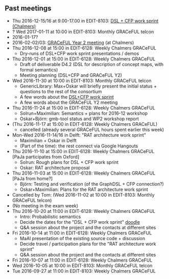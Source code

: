## Past meetings

* Thu 2016-12-15/16 at 9.00-17.00 in EDIT-8103: [DSL + CFP work sprint (Chalmers)](../2016-12/)
* ? Wed 2017-01-11 at 10:00 in EDIT-8103: Monthly GRACeFUL telcon
* 2016-01-17?
* 2016-02-02/03: [GRACeFUL Year 2 meeting](../2017-02/) (at Chalmers)
* Thu 2016-12-08 at 15:00 in EDIT-6128: Weekly Chalmers GRACeFUL
    * Dry-runs of DSL+CFP work sprint presentations / demos
* Thu 2016-12-01 at 15:00 in EDIT-6128: Weekly Chalmers GRACeFUL
    * Draft of deliverable D4.2 (DSL for description of concept maps, with formal semantics)
    * Meeting planning (DSL+CFP and GRACeFUL Y2)
* Wed 2016-11-30 at 10:00 in EDIT-8103: Monthly GRACeFUL telcon
    * GenericLibrary: Max+Oskar will briefly present the initial status + questions to the rest of the consortium
    * A few words about the [DSL+CFP work sprint](../2016-12)
	* A few words about the GRACeFUL Y2 meeting
* Thu 2016-11-24 at 15:00 in EDIT-6128: Weekly Chalmers GRACeFUL
    * Solrun+Maximilian: Semantics + plans for 2016-12 workshop
    * Oskar+Björn: gmb-tool status and WP2 workshop report
* (Thu 2016-11-17 at 15:00 in EDIT-6128: Weekly Chalmers GRACeFUL)
    * cancelled (already several GRACeFUL hours spent earlier this week)
* Mon-Wed 2016-11-14/16 in Delft: "RAT architecture work sprint"
    * Maximilian + Oskar in Delft
    * (Part of the time): the rest connect via Google Hangouts
* Thu 2016-11-10 at 15:00 in EDIT-6128: Weekly Chalmers GRACeFUL [PaJa participates from Oxford]
    * Solrun: Rough plans for DSL + CFP work sprint
    * Oskar: RAT architecture proposal
* Thu 2016-11-03 at 15:00 in EDIT-6128: Weekly Chalmers GRACeFUL [PaJa from home?]
    * Björn: Testing and verification (of the GraphDSL + CFP connection?)
    * Oskar+Maximilian: Plans for the RAT architecture work sprint
* Cancelled by Tom: (Wed 2016-11-02 at 10:00 in EDIT-8103: Monthly GRACeFUL telcon)
* (No meeting in the exam week)
* Thu 2016-10-20 at 11:00 in EDIT-6128: Weekly Chalmers GRACeFUL
    * Intro: Probabilistic semantics
    * Decide the dates for the "DSL + CFP work sprint" [doodle](https://doodle.com/poll/67vdzvgim6rkyun2)
    * Q&A session about the project and the contacts at different sites
* Fri 2016-10-14 at 11:00 in EDIT-6128: Weekly Chalmers GRACeFUL
    * MaAl presentation of the existing source code + discussion
    * Decide travel / participation plans for the "RAT architecture work sprint"
    * Q&A session about the project and the contacts at different sites
* Fri 2016-10-07 at 11:00 in EDIT-6128: Weekly Chalmers GRACeFUL
* Wed 2016-10-05 at 10:00 in EDIT-8103: Monthly GRACeFUL telcon
* Tue 2016-09-27 at 11:00 in EDIT-8103: Weekly Chalmers GRACeFUL
